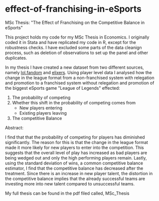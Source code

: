 # effect-of-franchising-in-eSports
MSc Thesis: "The Effect of Franchising on the Competitive Balance in eSports"

This project holds my code for my MSc Thesis in Economics. I originally coded it in Stata and have replicated my code in R, except for the robustness checks. I have excluded some parts of the data cleanign process, such as deletion of observations to set up the panel and other duplicates.

In my thesis I have created a new dataset from two different sources, namely [lol.fandom](https://lol.fandom.com/wiki/Help:Leaguepedia_API) and [elixers](https://oracleselixir.com/stats/players/byTournament). Using player level data I analysed how the change in the league format from a non-franchised system with relegation and promotion to a franchised system without relegation and promotion of the biggest eSports game "League of Legends" effected:

1) The probability of competing
2) Whether this shift in the probability of competing comes from
    * New players entering
    * Existing players leaving
3) The competitive Balance

Abstract:

I find that that the probability of competing for players has diminished significantly. The reason for this is that the change in the league format made it more likely for new players to enter into the competition. This suggests that the overall level of play has increased as bad players are being wedged out and
only the high performing players remain. Lastly, using the standard deviation of wins, a common competitive balance estimator, I find that the competitive balance has decreased after the treatment. Since there is an increase in new player talent, the distortion in the competitive balance implies that the already successful teams are investing more into new talent compared to unsuccessful teams.

My full thesis can be found in the pdf filed called, MSc_Thesis
